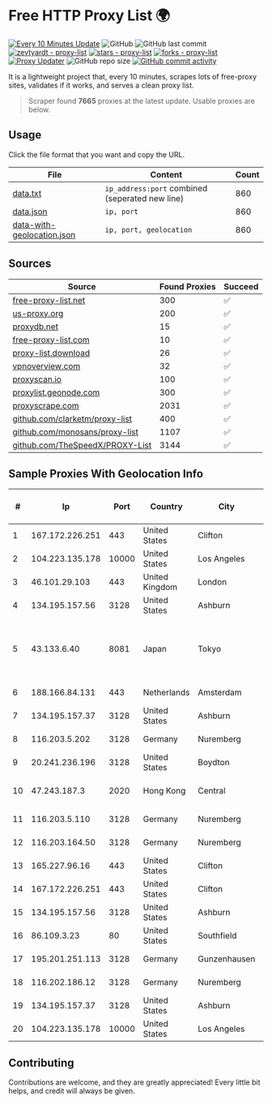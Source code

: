 
# Free HTTP Proxy List 🌍

[![Every 10 Minutes Update](https://github.com/mertguvencli/http-proxy-list/actions/workflows/main.yml/badge.svg?branch=main)](https://github.com/mertguvencli/http-proxy-list/actions/workflows/main.yml)
![GitHub](https://img.shields.io/github/license/mertguvencli/http-proxy-list)
![GitHub last commit](https://img.shields.io/github/last-commit/mertguvencli/http-proxy-list)
[![zevtyardt - proxy-list](https://img.shields.io/static/v1?label=zevtyardt&message=proxy-list&color=blue&logo=github)](https://github.com/zevtyardt/proxy-list "Go to GitHub repo")
[![stars - proxy-list](https://img.shields.io/github/stars/zevtyardt/proxy-list?style=social)](https://github.com/zevtyardt/proxy-list)
[![forks - proxy-list](https://img.shields.io/github/forks/zevtyardt/proxy-list?style=social)](https://github.com/zevtyardt/proxy-list)
[![Proxy Updater](https://github.com/zevtyardt/proxy-list/workflows/Proxy%20Updater/badge.svg)](https://github.com/zevtyardt/proxy-list/actions?query=workflow:"Proxy+Updater")
![GitHub repo size](https://img.shields.io/github/repo-size/zevtyardt/proxy-list)
[![GitHub commit activity](https://img.shields.io/github/commit-activity/m/zevtyardt/proxy-list?logo=commits)](https://github.com/zevtyardt/proxy-list/commits/main)

It is a lightweight project that, every 10 minutes, scrapes lots of free-proxy sites, validates if it works, and serves a clean proxy list.

> Scraper found **7665** proxies at the latest update. Usable proxies are below.

## Usage

Click the file format that you want and copy the URL.

|File|Content|Count|
|----|-------|-----|
|[data.txt](https://raw.githubusercontent.com/mertguvencli/http-proxy-list/main/proxy-list/data.txt)|`ip_address:port` combined (seperated new line)|860|
|[data.json](https://raw.githubusercontent.com/mertguvencli/http-proxy-list/main/proxy-list/data.json)|`ip, port`|860|
|[data-with-geolocation.json](https://raw.githubusercontent.com/mertguvencli/http-proxy-list/main/proxy-list/data-with-geolocation.json)|`ip, port, geolocation`|860|

## Sources

|Source|Found Proxies|Succeed|
|------|-------------|-------|
|[free-proxy-list.net](https://free-proxy-list.net)|300|✅|
|[us-proxy.org](https://www.us-proxy.org)|200|✅|
|[proxydb.net](http://proxydb.net)|15|✅|
|[free-proxy-list.com](https://free-proxy-list.com/?page=&port=&type%5B%5D=http&type%5B%5D=https&up_time=0&search=Search)|10|✅|
|[proxy-list.download](https://www.proxy-list.download/HTTP)|26|✅|
|[vpnoverview.com](https://vpnoverview.com/privacy/anonymous-browsing/free-proxy-servers)|32|✅|
|[proxyscan.io](https://www.proxyscan.io)|100|✅|
|[proxylist.geonode.com](https://proxylist.geonode.com/api/proxy-list?limit=300&page=1&sort_by=lastChecked&sort_type=desc&protocols=http,https)|300|✅|
|[proxyscrape.com](https://api.proxyscrape.com/v2/?request=displayproxies&protocol=http&timeout=10000&country=all&ssl=all&anonymity=all)|2031|✅|
|[github.com/clarketm/proxy-list](https://raw.githubusercontent.com/clarketm/proxy-list/master/proxy-list-raw.txt)|400|✅|
|[github.com/monosans/proxy-list](https://raw.githubusercontent.com/monosans/proxy-list/main/proxies/http.txt)|1107|✅|
|[github.com/TheSpeedX/PROXY-List](https://raw.githubusercontent.com/TheSpeedX/PROXY-List/master/http.txt)|3144|✅|


## Sample Proxies With Geolocation Info

|#|Ip|Port|Country|City|Internet Service Provider|
|-|--|----|-------|----|-------------------------|
|1|167.172.226.251|443|United States|Clifton|DigitalOcean, LLC|
|2|104.223.135.178|10000|United States|Los Angeles|LayerHost|
|3|46.101.29.103|443|United Kingdom|London|DigitalOcean, LLC|
|4|134.195.157.56|3128|United States|Ashburn|AB E-Commerce|
|5|43.133.6.40|8081|Japan|Tokyo|Shenzhen Tencent Computer Systems Company Limited|
|6|188.166.84.131|443|Netherlands|Amsterdam|DigitalOcean, LLC|
|7|134.195.157.37|3128|United States|Ashburn|AB E-Commerce|
|8|116.203.5.202|3128|Germany|Nuremberg|Hetzner Online GmbH|
|9|20.241.236.196|3128|United States|Boydton|Microsoft Corporation|
|10|47.243.187.3|2020|Hong Kong|Central|Alibaba (US) Technology Co., Ltd.|
|11|116.203.5.110|3128|Germany|Nuremberg|Hetzner Online GmbH|
|12|116.203.164.50|3128|Germany|Nuremberg|Hetzner Online GmbH|
|13|165.227.96.16|443|United States|Clifton|DigitalOcean, LLC|
|14|167.172.226.251|443|United States|Clifton|DigitalOcean, LLC|
|15|134.195.157.56|3128|United States|Ashburn|AB E-Commerce|
|16|86.109.3.23|80|United States|Southfield|Packet Host, Inc.|
|17|195.201.251.113|3128|Germany|Gunzenhausen|Hetzner Online GmbH|
|18|116.202.186.12|3128|Germany|Nuremberg|Hetzner Online GmbH|
|19|134.195.157.37|3128|United States|Ashburn|AB E-Commerce|
|20|104.223.135.178|10000|United States|Los Angeles|LayerHost|



## Contributing

Contributions are welcome, and they are greatly appreciated! Every
little bit helps, and credit will always be given.

